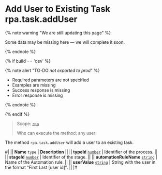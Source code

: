 # Add User to Existing Task rpa.task.addUser

{% note warning "We are still updating this page" %}

Some data may be missing here — we will complete it soon.

{% endnote %}

{% if build == 'dev' %}

{% note alert "TO-DO _not exported to prod_" %}

- Required parameters are not specified
- Examples are missing
- Success response is missing
- Error response is missing

{% endnote %}

{% endif %}

> Scope: [`rpa`](../../../scopes/permissions.md)
>
> Who can execute the method: any user

The method `rpa.task.addUser` will add a user to an existing task.

#|
|| **Name**
`type` | **Description** ||
|| **typeId** 
[`number`](../../../data-types.md) | Identifier of the process. ||
|| **stageId** 
[`number`](../../../data-types.md) | Identifier of the stage. ||
|| **automationRuleName** 
[`string`](../../../data-types.md) | Name of the Automation rule. ||
|| **userValue** 
[`string`](../../../data-types.md) | String with the user in the format "First Last [user id]". ||
|#